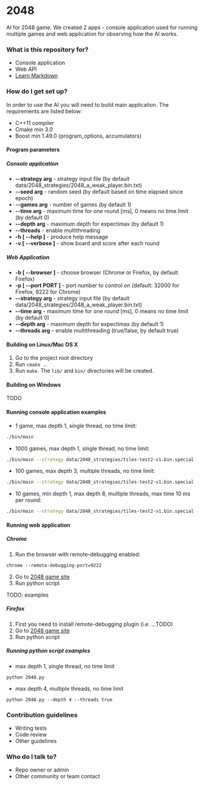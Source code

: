 # 2048 #

AI for 2048 game. We created 2 apps - console application used for running multiple games and web application for observing how the AI works.

### What is this repository for? ###

* Console application
* Web API
* [Learn Markdown](https://bitbucket.org/tutorials/markdowndemo)

### How do I get set up? ###

In order to use the AI you will need to build main application. The requirements are listed below:

* C++11 compiler
* Cmake min 3.0
* Boost min 1.49.0 (program_options, accumulators)

#### Program parameters ####

##### Console application #####

+ **--strategy arg** - strategy input file (by default data/2048_strategies/2048_a_weak_player.bin.txt)
+ **--seed arg** - random seed (by default based on time elapsed since epoch)
+ **--games arg** - number of games (by default 1)
+ **--time arg** - maximum time for one round [ms], 0 means no time limit (by default 0)
+ **--depth arg** - maximum depth for expectimax (by default 1)
+ **--threads** - enable multithreading
+ **-h [ --help ]** - produce help message
+ **-v [ --verbose ]** - show board and score after each round

##### Web Application #####

+ **-b [ --browser ]** - choose browser (Chrome or Firefox, by default Firefox)
+ **-p [ --port PORT ]** - port number to control on (default: 32000 for Firefox, 9222 for Chrome)
+ **--strategy arg** - strategy input file (by default data/2048_strategies/2048_a_weak_player.bin.txt)
+ **--time arg** - maximum time for one round [ms], 0 means no time limit (by default 0)
+ **--depth arg** - maximum depth for expectimax (by default 1)
+ **--threads arg** - enable multithreading (true/false, by default true)

#### Building on Linux/Mac OS X ####

1. Go to the project root directory
2. Run ```cmake .```.
3. Run ```make```. The ```lib/``` and ```bin/``` directories will be created.

#### Building on Windows ####

TODO

#### Running console application examples ####

* 1 game, max depth 1, single thread, no time limit:
```bash
./bin/main
```
* 1000 games, max depth 1, single thread, no time limit:
```bash
./bin/main --strategy data/2048_strategies/tiles-test2-v1.bin.special --games 1000 --depth 1
```
* 100 games, max depth 3, multiple threads, no time limit:
```bash
./bin/main --strategy data/2048_strategies/tiles-test2-v1.bin.special --games 100 --depth 3 --threads
```
* 10 games, min depth 1, max depth 8, multiple threads, max time 10 ms per round:
```bash
./bin/main --strategy data/2048_strategies/tiles-test2-v1.bin.special --games 8 --depth 8 --time 10 --threads
```

#### Running web application ####

##### Chrome #####

1. Run the browser with remote-debugging enabled:
```
chrome --remote-debugging-port=9222
```
2. Go to [2048 game site](http://gabrielecirulli.github.io/2048/)
3. Run python script

TODO: examples

##### Firefox #####

1. First you need to install remote-debugging plugin (i.e. ...TODO)
2. Go to [2048 game site](http://gabrielecirulli.github.io/2048/)
3. Run python script

##### Running python script examples #####

* max depth 1, single thread, no time limit
```
python 2048.py
```

* max depth 4, multiple threads, no time limit
```
python 2048.py --depth 4 --threads true
```

### Contribution guidelines ###

* Writing tests
* Code review
* Other guidelines

### Who do I talk to? ###

* Repo owner or admin
* Other community or team contact